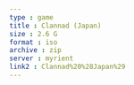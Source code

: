 ```yaml
---
type : game
title : Clannad (Japan)
size : 2.6 G
format : iso
archive : zip
server : myrient
link2 : Clannad%20%28Japan%29
---
```


